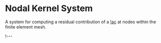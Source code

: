 # Nodal Kernel System

A system for computing a residual contribution of a [!ac](PDE) at nodes within the finite element
mesh.

!---

